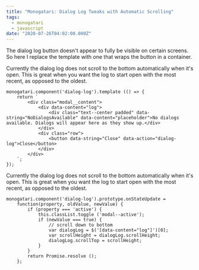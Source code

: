 ```yaml
---
title: "Monogatari: Dialog Log Tweaks with Automatic Scrolling"
tags:
  - monogatari
  - javascript
date: "2020-07-26T04:02:00.000Z"
---
```


The dialog log button doesn't appear to fully be visible on certain screens. So here I replace the template with one that wraps the button in a container.

Currently the dialog log does not scroll to the bottom automatically when it's open. This is great when you want the log to start open with the most recent, as opposed to the oldest.

```
monogatari.component('dialog-log').template (() => {
	return `
		<div class="modal__content">
			<div data-content="log">
				<div class="text--center padded" data-string="NoDialogsAvailable" data-content="placeholder">No dialogs available. Dialogs will appear here as they show up.</div>
			</div>
			<div class="row">
				<button data-string="Close" data-action="dialog-log">Close</button>
			</div>
		</div>
	`;
});
```


Currently the dialog log does not scroll to the bottom automatically when it's open. This is great when you want the log to start open with the most recent, as opposed to the oldest.

```
monogatari.component('dialog-log').prototype.onStateUpdate =
	function(property, oldValue, newValue) {
		if (property === 'active') {
			this.classList.toggle ('modal--active');
			if (newValue === true) {
				// scroll down to bottom
				var dialogLog = $('[data-content="log"]')[0];
				var scrollHeight = dialogLog.scrollHeight;
				dialogLog.scrollTop = scrollHeight;
			}
		}
		return Promise.resolve ();
	};
```
